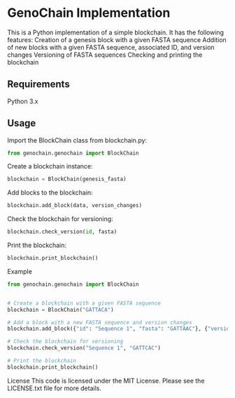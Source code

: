 # GenoChain Implementation

This is a Python implementation of a simple blockchain. 
It has the following features:
Creation of a genesis block with a given FASTA sequence
Addition of new blocks with a given FASTA sequence, associated ID, and version changes
Versioning of FASTA sequences
Checking and printing the blockchain


## Requirements
Python 3.x

## Usage 
Import the BlockChain class from blockchain.py:
```python
from genochain.genochain import BlockChain
```
Create a blockchain instance:
```python
blockchain = BlockChain(genesis_fasta)
```
Add blocks to the blockchain:
```python
blockchain.add_block(data, version_changes)
```
Check the blockchain for versioning:
```python
blockchain.check_version(id, fasta)
```
Print the blockchain:
```python
blockchain.print_blockchain()
```

Example
```python
from genochain.genochain import BlockChain


# Create a blockchain with a given FASTA sequence
blockchain = BlockChain("GATTACA")

# Add a block with a new FASTA sequence and version changes
blockchain.add_block({"id": "Sequence 1", "fasta": "GATTAAC"}, {"version-1": "Added new sequence"})

# Check the blockchain for versioning
blockchain.check_version("Sequence 1", "GATTCAC")

# Print the blockchain
blockchain.print_blockchain()
```

License
This code is licensed under the MIT License. Please see the LICENSE.txt file for more details.
